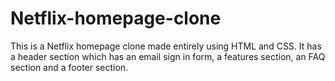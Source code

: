 # Netflix-homepage-clone
This is a Netflix homepage clone made entirely using HTML and CSS. It has a header section which has an email sign in form, a features section, an FAQ section and a footer section.
